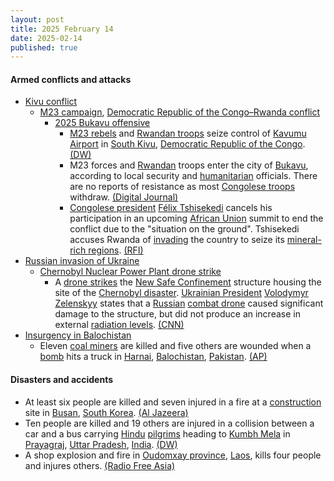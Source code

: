 ```yaml
---
layout: post
title: 2025 February 14
date: 2025-02-14
published: true
---
```



#### Armed conflicts and attacks

* [Kivu conflict](https://en.wikipedia.org/wiki/Kivu_conflict "Kivu conflict")
  * [M23 campaign](https://en.wikipedia.org/wiki/M23_campaign_%282022%E2%80%93present%29 "M23 campaign (2022–present)"), [Democratic Republic of the Congo–Rwanda conflict](https://en.wikipedia.org/wiki/Democratic_Republic_of_the_Congo%E2%80%93Rwanda_conflict "Democratic Republic of the Congo–Rwanda conflict")
    * [2025 Bukavu offensive](https://en.wikipedia.org/wiki/2025_Bukavu_offensive "2025 Bukavu offensive")
      * [M23 rebels](https://en.wikipedia.org/wiki/March_23_Movement "March 23 Movement") and [Rwandan troops](https://en.wikipedia.org/wiki/Rwandan_Defence_Force "Rwandan Defence Force") seize control of [Kavumu Airport](https://en.wikipedia.org/wiki/Kavumu_Airport "Kavumu Airport") in [South Kivu](https://en.wikipedia.org/wiki/South_Kivu "South Kivu"), [Democratic Republic of the Congo](https://en.wikipedia.org/wiki/Democratic_Republic_of_the_Congo "Democratic Republic of the Congo"). [(DW)](https://www.dw.com/en/dr-congo-m23-rebels-seize-second-airport/a-71613601)
      * M23 forces and [Rwandan](https://en.wikipedia.org/wiki/Rwanda "Rwanda") troops enter the city of [Bukavu](https://en.wikipedia.org/wiki/Bukavu "Bukavu"), according to local security and [humanitarian](https://en.wikipedia.org/wiki/Humanitarian "Humanitarian") officials. There are no reports of resistance as most [Congolese troops](https://en.wikipedia.org/wiki/Armed_Forces_of_the_Democratic_Republic_of_the_Congo "Armed Forces of the Democratic Republic of the Congo") withdraw. [(Digital Journal)](https://www.digitaljournal.com/world/m23-fighters-rwandan-troops-enter-dr-congos-bukavu-sources/article)
      * [Congolese president](https://en.wikipedia.org/wiki/President_of_the_Democratic_Republic_of_the_Congo "President of the Democratic Republic of the Congo") [Félix Tshisekedi](https://en.wikipedia.org/wiki/F%C3%A9lix_Tshisekedi "Félix Tshisekedi") cancels his participation in an upcoming [African Union](https://en.wikipedia.org/wiki/African_Union "African Union") summit to end the conflict due to the "situation on the ground". Tshisekedi accuses Rwanda of [invading](https://en.wikipedia.org/wiki/Invasion "Invasion") the country to seize its [mineral-rich regions](https://en.wikipedia.org/wiki/Kivu "Kivu"). [(RFI)](https://www.rfi.fr/en/international-news/20250214-m23-fighters-rwandan-troops-enter-dr-congo-s-bukavu-sources)
* [Russian invasion of Ukraine](https://en.wikipedia.org/wiki/Russian_invasion_of_Ukraine "Russian invasion of Ukraine")
  * [Chernobyl Nuclear Power Plant drone strike](https://en.wikipedia.org/wiki/Chernobyl_Nuclear_Power_Plant_drone_strike "Chernobyl Nuclear Power Plant drone strike")
    * A [drone strikes](https://en.wikipedia.org/wiki/Drone_warfare "Drone warfare") the [New Safe Confinement](https://en.wikipedia.org/wiki/Chernobyl_New_Safe_Confinement "Chernobyl New Safe Confinement") structure housing the site of the [Chernobyl disaster](https://en.wikipedia.org/wiki/Chernobyl_disaster "Chernobyl disaster"). [Ukrainian President](https://en.wikipedia.org/wiki/President_of_Ukraine "President of Ukraine") [Volodymyr Zelenskyy](https://en.wikipedia.org/wiki/Volodymyr_Zelenskyy "Volodymyr Zelenskyy") states that a [Russian](https://en.wikipedia.org/wiki/Russian_Armed_Forces "Russian Armed Forces") [combat drone](https://en.wikipedia.org/wiki/Unmanned_combat_aerial_vehicle "Unmanned combat aerial vehicle") caused significant damage to the structure, but did not produce an increase in external [radiation levels](https://en.wikipedia.org/wiki/Ionizing_radiation "Ionizing radiation"). [(CNN)](https://www.cnn.com/2025/02/14/europe/russia-ukraine-drones-chernobyl-intl-hnk/index.html)
* [Insurgency in Balochistan](https://en.wikipedia.org/wiki/Insurgency_in_Balochistan "Insurgency in Balochistan")
  * Eleven [coal miners](https://en.wikipedia.org/wiki/Coal_mining "Coal mining") are killed and five others are wounded when a [bomb](https://en.wikipedia.org/wiki/Improvised_explosive_device "Improvised explosive device") hits a truck in [Harnai](https://en.wikipedia.org/wiki/Harnai "Harnai"), [Balochistan](https://en.wikipedia.org/wiki/Balochistan%2C_Pakistan "Balochistan, Pakistan"), [Pakistan](https://en.wikipedia.org/wiki/Pakistan "Pakistan"). [(AP)](https://apnews.com/article/pakistan-roadside-bombing-coal-miners-killed-balochistan-35774061a62d27cf63d79292ec9e2afd)

#### Disasters and accidents

* At least six people are killed and seven injured in a fire at a [construction](https://en.wikipedia.org/wiki/Construction "Construction") site in [Busan](https://en.wikipedia.org/wiki/Busan "Busan"), [South Korea](https://en.wikipedia.org/wiki/South_Korea "South Korea"). [(Al Jazeera)](https://www.aljazeera.com/news/2025/2/14/at-least-6-killed-in-fire-at-south-korean-hotel-construction-site)
* Ten people are killed and 19 others are injured in a collision between a car and a bus carrying [Hindu](https://en.wikipedia.org/wiki/Hinduism "Hinduism") [pilgrims](https://en.wikipedia.org/wiki/Pilgrimage "Pilgrimage") heading to [Kumbh Mela](https://en.wikipedia.org/wiki/Kumbh_Mela "Kumbh Mela") in [Prayagraj](https://en.wikipedia.org/wiki/Prayagraj "Prayagraj"), [Uttar Pradesh](https://en.wikipedia.org/wiki/Uttar_Pradesh "Uttar Pradesh"), [India](https://en.wikipedia.org/wiki/India "India"). [(DW)](https://www.dw.com/en/india-10-maha-kumbh-devotees-killed-in-car-crash/a-71618567)
* A shop explosion and fire in [Oudomxay province](https://en.wikipedia.org/wiki/Oudomxay_province "Oudomxay province"), [Laos](https://en.wikipedia.org/wiki/Laos "Laos"), kills four people and injures others. [(Radio Free Asia)](https://www.rfa.org/english/laos/2025/02/14/lao-explosion-chinese-shop-vientiane/)
